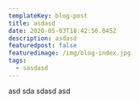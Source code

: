 ```yaml
---
templateKey: blog-post
title: asdasd
date: 2020-05-03T18:42:56.045Z
description: asdasd
featuredpost: false
featuredimage: /img/blog-index.jpg
tags:
  - sasdasd
---
```

asd sda sdasd asd